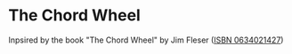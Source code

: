 # The Chord Wheel

Inpsired by the book "The Chord Wheel" by Jim Fleser ([ISBN 0634021427](https://isbnsearch.org/isbn/0634021427))
